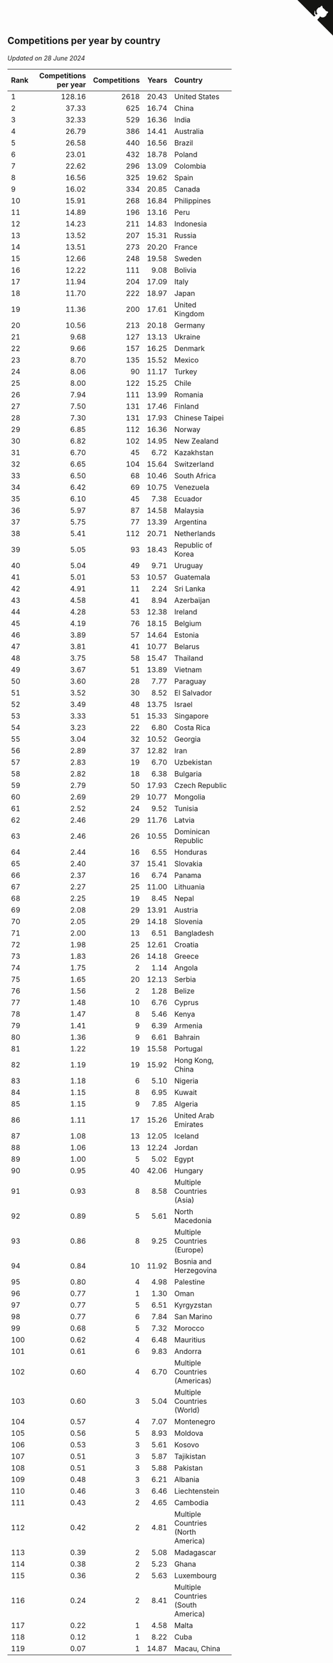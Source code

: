 ## Competitions per year by country

*Updated on 28 June 2024*

| Rank | Competitions per year | Competitions | Years | Country |
| :--- | ---: | ---: | ---: | :--- |
| 1 | 128.16 | 2618 | 20.43 | United States |
| 2 | 37.33 | 625 | 16.74 | China |
| 3 | 32.33 | 529 | 16.36 | India |
| 4 | 26.79 | 386 | 14.41 | Australia |
| 5 | 26.58 | 440 | 16.56 | Brazil |
| 6 | 23.01 | 432 | 18.78 | Poland |
| 7 | 22.62 | 296 | 13.09 | Colombia |
| 8 | 16.56 | 325 | 19.62 | Spain |
| 9 | 16.02 | 334 | 20.85 | Canada |
| 10 | 15.91 | 268 | 16.84 | Philippines |
| 11 | 14.89 | 196 | 13.16 | Peru |
| 12 | 14.23 | 211 | 14.83 | Indonesia |
| 13 | 13.52 | 207 | 15.31 | Russia |
| 14 | 13.51 | 273 | 20.20 | France |
| 15 | 12.66 | 248 | 19.58 | Sweden |
| 16 | 12.22 | 111 | 9.08 | Bolivia |
| 17 | 11.94 | 204 | 17.09 | Italy |
| 18 | 11.70 | 222 | 18.97 | Japan |
| 19 | 11.36 | 200 | 17.61 | United Kingdom |
| 20 | 10.56 | 213 | 20.18 | Germany |
| 21 | 9.68 | 127 | 13.13 | Ukraine |
| 22 | 9.66 | 157 | 16.25 | Denmark |
| 23 | 8.70 | 135 | 15.52 | Mexico |
| 24 | 8.06 | 90 | 11.17 | Turkey |
| 25 | 8.00 | 122 | 15.25 | Chile |
| 26 | 7.94 | 111 | 13.99 | Romania |
| 27 | 7.50 | 131 | 17.46 | Finland |
| 28 | 7.30 | 131 | 17.93 | Chinese Taipei |
| 29 | 6.85 | 112 | 16.36 | Norway |
| 30 | 6.82 | 102 | 14.95 | New Zealand |
| 31 | 6.70 | 45 | 6.72 | Kazakhstan |
| 32 | 6.65 | 104 | 15.64 | Switzerland |
| 33 | 6.50 | 68 | 10.46 | South Africa |
| 34 | 6.42 | 69 | 10.75 | Venezuela |
| 35 | 6.10 | 45 | 7.38 | Ecuador |
| 36 | 5.97 | 87 | 14.58 | Malaysia |
| 37 | 5.75 | 77 | 13.39 | Argentina |
| 38 | 5.41 | 112 | 20.71 | Netherlands |
| 39 | 5.05 | 93 | 18.43 | Republic of Korea |
| 40 | 5.04 | 49 | 9.71 | Uruguay |
| 41 | 5.01 | 53 | 10.57 | Guatemala |
| 42 | 4.91 | 11 | 2.24 | Sri Lanka |
| 43 | 4.58 | 41 | 8.94 | Azerbaijan |
| 44 | 4.28 | 53 | 12.38 | Ireland |
| 45 | 4.19 | 76 | 18.15 | Belgium |
| 46 | 3.89 | 57 | 14.64 | Estonia |
| 47 | 3.81 | 41 | 10.77 | Belarus |
| 48 | 3.75 | 58 | 15.47 | Thailand |
| 49 | 3.67 | 51 | 13.89 | Vietnam |
| 50 | 3.60 | 28 | 7.77 | Paraguay |
| 51 | 3.52 | 30 | 8.52 | El Salvador |
| 52 | 3.49 | 48 | 13.75 | Israel |
| 53 | 3.33 | 51 | 15.33 | Singapore |
| 54 | 3.23 | 22 | 6.80 | Costa Rica |
| 55 | 3.04 | 32 | 10.52 | Georgia |
| 56 | 2.89 | 37 | 12.82 | Iran |
| 57 | 2.83 | 19 | 6.70 | Uzbekistan |
| 58 | 2.82 | 18 | 6.38 | Bulgaria |
| 59 | 2.79 | 50 | 17.93 | Czech Republic |
| 60 | 2.69 | 29 | 10.77 | Mongolia |
| 61 | 2.52 | 24 | 9.52 | Tunisia |
| 62 | 2.46 | 29 | 11.76 | Latvia |
| 63 | 2.46 | 26 | 10.55 | Dominican Republic |
| 64 | 2.44 | 16 | 6.55 | Honduras |
| 65 | 2.40 | 37 | 15.41 | Slovakia |
| 66 | 2.37 | 16 | 6.74 | Panama |
| 67 | 2.27 | 25 | 11.00 | Lithuania |
| 68 | 2.25 | 19 | 8.45 | Nepal |
| 69 | 2.08 | 29 | 13.91 | Austria |
| 70 | 2.05 | 29 | 14.18 | Slovenia |
| 71 | 2.00 | 13 | 6.51 | Bangladesh |
| 72 | 1.98 | 25 | 12.61 | Croatia |
| 73 | 1.83 | 26 | 14.18 | Greece |
| 74 | 1.75 | 2 | 1.14 | Angola |
| 75 | 1.65 | 20 | 12.13 | Serbia |
| 76 | 1.56 | 2 | 1.28 | Belize |
| 77 | 1.48 | 10 | 6.76 | Cyprus |
| 78 | 1.47 | 8 | 5.46 | Kenya |
| 79 | 1.41 | 9 | 6.39 | Armenia |
| 80 | 1.36 | 9 | 6.61 | Bahrain |
| 81 | 1.22 | 19 | 15.58 | Portugal |
| 82 | 1.19 | 19 | 15.92 | Hong Kong, China |
| 83 | 1.18 | 6 | 5.10 | Nigeria |
| 84 | 1.15 | 8 | 6.95 | Kuwait |
| 85 | 1.15 | 9 | 7.85 | Algeria |
| 86 | 1.11 | 17 | 15.26 | United Arab Emirates |
| 87 | 1.08 | 13 | 12.05 | Iceland |
| 88 | 1.06 | 13 | 12.24 | Jordan |
| 89 | 1.00 | 5 | 5.02 | Egypt |
| 90 | 0.95 | 40 | 42.06 | Hungary |
| 91 | 0.93 | 8 | 8.58 | Multiple Countries (Asia) |
| 92 | 0.89 | 5 | 5.61 | North Macedonia |
| 93 | 0.86 | 8 | 9.25 | Multiple Countries (Europe) |
| 94 | 0.84 | 10 | 11.92 | Bosnia and Herzegovina |
| 95 | 0.80 | 4 | 4.98 | Palestine |
| 96 | 0.77 | 1 | 1.30 | Oman |
| 97 | 0.77 | 5 | 6.51 | Kyrgyzstan |
| 98 | 0.77 | 6 | 7.84 | San Marino |
| 99 | 0.68 | 5 | 7.32 | Morocco |
| 100 | 0.62 | 4 | 6.48 | Mauritius |
| 101 | 0.61 | 6 | 9.83 | Andorra |
| 102 | 0.60 | 4 | 6.70 | Multiple Countries (Americas) |
| 103 | 0.60 | 3 | 5.04 | Multiple Countries (World) |
| 104 | 0.57 | 4 | 7.07 | Montenegro |
| 105 | 0.56 | 5 | 8.93 | Moldova |
| 106 | 0.53 | 3 | 5.61 | Kosovo |
| 107 | 0.51 | 3 | 5.87 | Tajikistan |
| 108 | 0.51 | 3 | 5.88 | Pakistan |
| 109 | 0.48 | 3 | 6.21 | Albania |
| 110 | 0.46 | 3 | 6.46 | Liechtenstein |
| 111 | 0.43 | 2 | 4.65 | Cambodia |
| 112 | 0.42 | 2 | 4.81 | Multiple Countries (North America) |
| 113 | 0.39 | 2 | 5.08 | Madagascar |
| 114 | 0.38 | 2 | 5.23 | Ghana |
| 115 | 0.36 | 2 | 5.63 | Luxembourg |
| 116 | 0.24 | 2 | 8.41 | Multiple Countries (South America) |
| 117 | 0.22 | 1 | 4.58 | Malta |
| 118 | 0.12 | 1 | 8.22 | Cuba |
| 119 | 0.07 | 1 | 14.87 | Macau, China |


<a href="https://github.com/JustinTimeCuber/wca_statistics" class="github-corner" aria-label="View source on Github"><svg width="80" height="80" viewBox="0 0 250 250" style="fill:#151513; color:#fff; position: absolute; top: 0; border: 0; right: 0;" aria-hidden="true"><path d="M0,0 L115,115 L130,115 L142,142 L250,250 L250,0 Z"></path><path d="M128.3,109.0 C113.8,99.7 119.0,89.6 119.0,89.6 C122.0,82.7 120.5,78.6 120.5,78.6 C119.2,72.0 123.4,76.3 123.4,76.3 C127.3,80.9 125.5,87.3 125.5,87.3 C122.9,97.6 130.6,101.9 134.4,103.2" fill="currentColor" style="transform-origin: 130px 106px;" class="octo-arm"></path><path d="M115.0,115.0 C114.9,115.1 118.7,116.5 119.8,115.4 L133.7,101.6 C136.9,99.2 139.9,98.4 142.2,98.6 C133.8,88.0 127.5,74.4 143.8,58.0 C148.5,53.4 154.0,51.2 159.7,51.0 C160.3,49.4 163.2,43.6 171.4,40.1 C171.4,40.1 176.1,42.5 178.8,56.2 C183.1,58.6 187.2,61.8 190.9,65.4 C194.5,69.0 197.7,73.2 200.1,77.6 C213.8,80.2 216.3,84.9 216.3,84.9 C212.7,93.1 206.9,96.0 205.4,96.6 C205.1,102.4 203.0,107.8 198.3,112.5 C181.9,128.9 168.3,122.5 157.7,114.1 C157.9,116.9 156.7,120.9 152.7,124.9 L141.0,136.5 C139.8,137.7 141.6,141.9 141.8,141.8 Z" fill="currentColor" class="octo-body"></path></svg></a><style>.github-corner:hover .octo-arm{animation:octocat-wave 560ms ease-in-out}@keyframes octocat-wave{0%,100%{transform:rotate(0)}20%,60%{transform:rotate(-25deg)}40%,80%{transform:rotate(10deg)}}@media (max-width:500px){.github-corner:hover .octo-arm{animation:none}.github-corner .octo-arm{animation:octocat-wave 560ms ease-in-out}}</style>
